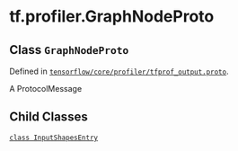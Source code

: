 <div itemscope itemtype="http://developers.google.com/ReferenceObject">
<meta itemprop="name" content="tf.profiler.GraphNodeProto" />
<meta itemprop="path" content="Stable" />
<meta itemprop="property" content="InputShapesEntry"/>
</div>

# tf.profiler.GraphNodeProto

## Class `GraphNodeProto`





Defined in [`tensorflow/core/profiler/tfprof_output.proto`](/code/stable/tensorflow/core/profiler/tfprof_output.proto).

A ProtocolMessage

## Child Classes
[`class InputShapesEntry`](../../tf/profiler/GraphNodeProto/InputShapesEntry.md)

